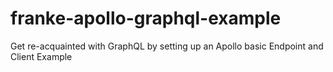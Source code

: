 # franke-apollo-graphql-example
Get re-acquainted with GraphQL by setting up an Apollo basic Endpoint and Client Example
